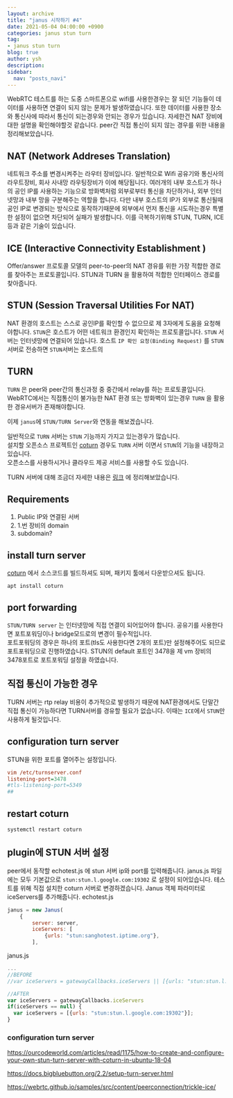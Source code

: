 ```yaml
---
layout: archive
title: "janus 시작하기 #4"
date: 2021-05-04 04:00:00 +0900
categories: janus stun turn
tag:
- janus stun turn
blog: true
author: ysh
description: 
sidebar:
  nav: "posts_navi"
---
```


WebRTC 테스트를 하는 도중 스마트폰으로 wifi를 사용한경우는 잘 되던 기능들이 데이터를 사용하면 연결이 되지 않는 문제가 발생하였습니다. 또한 데이터를 사용한 장소와 통신사에 따라서 통신이 되는경우와 안되는 경우가 있습니다. 자세한건 NAT 장비에 대한 설명을 확인해야할것 같습니다. peer간 직접 통신이 되지 않는 경우를 위한 내용을 정리해보았습니다. 


## NAT (Network Addreses Translation) 
네트워크 주소를 변경시켜주는 라우터 장비입니다. 일반적으로 Wifi 공유기와 통신사의 라우트장비, 회사 사내망 라우팅장비가 이에 해당됩니다. 여러개의 내부 호스트가 하나의 공인 IP를 사용하는 기능으로 방화벽처럼 외부로부터 통신을 차단하거나, 외부 인터넷망과 내부 망을 구분해주는 역할을 합니다. 다만 내부 호스트의 IP가 외부로 통신될때 공인 IP로 변경되는 방식으로 동작하기때문에 외부에서 먼저 통신을 시도하는경우 특별한 설정이 없으면 차단되어 실패가 발생합니다. 이를 극복하기위해 STUN, TURN, ICE 등과 같은 기술이 있습니다. 


## ICE (Interactive Connectivity Establishment )
Offer/answer 프로토콜 모델의 peer-to-peer의 NAT 경유를 위한 가장 적합한 경로를 찾아주는 프로토콜입니다. STUN과 TURN 을 활용하여 적합한 인터페이스 경로를 찾아줍니다.

## STUN (Session Traversal Utilities For NAT)
NAT 환경의 호스트는 스스로 공인IP를 확인할 수 없으므로 제 3자에게 도움을 요청해야합니다. `STUN`은 호스트가 어떤 네트워크 환경인지 확인하는 프로토콜입니다. `STUN` 서버는 인터넷망에 연결되어 있습니다. 호스트 `IP 확인 요청(Binding Request)` 를 `STUN`서버로 전송하면 `STUN`서버는 호스트의 

## TURN 
`TURN` 은 peer와 peer간의 통신과정 중 중간에서 relay를 하는 프로토콜입니다. WebRTC에서는 직접통신이 불가능한 NAT 환경 또는 방화벽이 있는경우 `TURN` 을 활용한 경유서버가 존재해야합니다.

이제 `janus`에 `STUN/TURN Server`와 연동을 해보겠습니다. 

일반적으로 `TURN` 서버는 `STUN` 기능까지 가지고 있는경우가 많습니다.   
설치할 오픈소스 프로젝트인 [coturn](https://github.com/coturn/coturn) 경우도 `TURN` 서버 이면서 `STUN`의 기능을 내장하고 있습니다.    
오픈소스를 사용하시거나 클라우드 제공 서비스를 사용할 수도 있습니다.

TURN 서버에 대해 조금더 자세한 내용은 [링크](turn..) 에 정리해보았습니다.

## Requirements
1. Public IP와 연결된 서버
2. 1.번 장비의 domain
3. subdomain?


## install turn server
[coturn](https://github.com/coturn/coturn) 에서 소스코드를 빌드하셔도 되며, 패키지 툴에서 다운받으셔도 됩니다.   
```
apt install coturn
```

## port forwarding
`STUN/TURN server` 는 인터넷망에 직접 연결이 되어있어야 합니다. 공유기를 사용한다면 포트포워딩이나 bridge모드로의 변경이 필수적입니다.    
포트포워딩의 경우은 하나의 포트(tls도 사용한다면 2개의 포트)만 설정해주어도 되므로 포트포워딩으로 진행하였습니다.
STUN의 default 포트인 3478을 제 vm 장비의 3478포트로 포트포워딩 설정을 하였습니다.


## 직접 통신이 가능한 경우
TURN 서버는 rtp relay 비용이 추가적으로 발생하기 때문에 NAT환경에서도 단말간 직접 통신이 가능하다면 TURN서버를 경유할 필요가 없습니다. 
이때는 `ICE`에서 `STUN`만 사용하게 될것입니다.

## configuration turn server
STUN을 위한 포트를 열어주는 설정입니다.
``` ini
vim /etc/turnserver.conf
listening-port=3478
#tls-listening-port=5349
##
```

## restart coturn
```
systemctl restart coturn
```

## plugin에 STUN 서버 설정
peer에서 동작할 echotest.js 에 stun 서버 ip와 port를 입력해줍니다. janus.js 파일에는 모두 기본값으로 `stun:stun.l.google.com:19302` 로 설정이 되어있습니다. 테스트를 위해
직접 설치한 coturn 서버로 변경하겠습니다.
Janus 객체 파라미터로 iceServers를 추가해줍니다.
echotest.js
``` js
janus = new Janus(
	{
		server: server,
		iceServers: [
			{urls: "stun:sanghotest.iptime.org"},
		],
```
janus.js
``` js
...
//BEFORE
//var iceServers = gatewayCallbacks.iceServers || [{urls: "stun:stun.l.google.com:19302"}];

//AFTER
var iceServers = gatewayCallbacks.iceServers
if(iceServers == null) {
  var iceServers = [{urls: "stun:stun.l.google.com:19302"}];
}
```



### configuration turn server


https://ourcodeworld.com/articles/read/1175/how-to-create-and-configure-your-own-stun-turn-server-with-coturn-in-ubuntu-18-04

https://docs.bigbluebutton.org/2.2/setup-turn-server.html

https://webrtc.github.io/samples/src/content/peerconnection/trickle-ice/